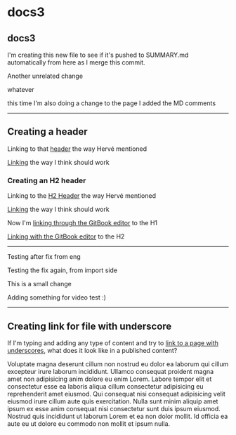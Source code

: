 # docs3

## docs3

I'm creating this new file to see if it's pushed to SUMMARY.md automatically from here as I merge this commit.

Another unrelated change

whatever

this time I'm also doing a change to the page I added the MD comments

***

## Creating a header

Linking to that [header](./#creating-a-header) the way Hervé mentioned

[Linking](docs3.md#creating-a-header) the way I think should work

### Creating an H2 header

Linking to the [H2 Header](creating-an-h2-header/) the way Hervé mentioned

[Linking](docs3.md#creating-an-h2-header) the way I think should work



Now I'm [linking through the GitBook editor](docs3.md#creating-a-header) to the H1

[Linking with the GitBook editor](docs3.md#creating-an-h2-header) to the H2

***

Testing after fix from eng

Testing the fix again, from import side

This is a small change

Adding something for video test :)

***

## Creating link for file with underscore

If I'm typing and adding any type of content and try to [link to a page with underscores](domain/test_file_underscore.md), what does it look like in a published content?

Voluptate magna deserunt cillum non nostrud eu dolor ea laborum qui cillum excepteur irure laborum incididunt. Ullamco consequat proident magna amet non adipisicing anim dolore eu enim Lorem. Labore tempor elit et consectetur esse ea laboris aliqua cillum consectetur adipisicing eu reprehenderit amet eiusmod. Qui consequat nisi consequat adipisicing velit eiusmod irure cillum aute quis exercitation. Nulla sunt minim aliquip amet ipsum ex esse anim consequat nisi consectetur sunt duis ipsum eiusmod. Nostrud quis incididunt ut laborum Lorem et ea non dolor mollit. Id officia ea aute eu ut dolore eu commodo non mollit et ipsum nulla.
